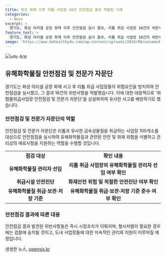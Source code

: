 ```yaml
---
title: 화성 화재 이후 리튬 사업장 16건 안전점검 결과 적발된 사례
categories:
  - News
excerpt: >
  경기도, 화성 아리셀 공장 화재 이후 안전점검 실시 결과, 리튬 취급 사업장 16건의 위반사항 발견. 9건은 검찰 송치 예정. 안산시 B공장은 위험물 보관 공간, 평택시 C공장은 소방시설 미설치 등 위반. 차성수 경기도 기후환경에너지국장은 전문가 참여해 사업장 지원, 안전분야 컨설팅 및 상설 안전점검단 구성 발표. 유사 사고 재발방지를 위해 리튬과 유사 물질 취급 사업장 100개소에 대한 안전점검 실시 예정.
feature_text: >
  경기도, 화성 아리셀 공장 화재 이후 안전점검 실시 결과, 리튬 취급 사업장 16건의 위반사항 발견. 9건은 검찰 송치 예정. 안산시 B공장은 위험물 보관 공간, 평택시 C공장은 소방시설 미설치 등 위반. 차성수 경기도 기후환경에너지국장은 전문가 참여해 사업장 지원, 안전분야 컨설팅 및 상설 안전점검단 구성 발표. 유사 사고 재발방지를 위해 리튬과 유사 물질 취급 사업장 100개소에 대한 안전점검 실시 예정.
image: 'https://www.behealthy4u.com/wp-content/uploads/2024/06/unnamed-file.png'
---
```


<p><img src="https://www.behealthy4u.com/wp-content/uploads/2024/06/unnamed-file.png" alt="info 속보" /></p>

<h2 data-ke-size="size26">유해화학물질 안전점검 및 전문가 자문단</h2>

<p data-ke-size="size16">경기도는 화성 아리셀 공장 화재 사고 후 리튬 취급 사업장들의 위험요인을 방치하여 안전점검을 실시했고, 그 결과 16건의 위반사항을 적발했습니다. 이에 대한 대응책으로 '위험물취급사업장 안전점검 및 전문가 자문단'을 상설화하여 유사한 사고를 예방하기로 했습니다.</p>

<h3>안전점검 및 전문가 자문단의 역할</h3>

<p data-ke-size="size16">안전점검 및 전문가 자문단은 리튬과 유사한 금속성물질을 취급하는 사업장 100개소를 대상으로 안전점검을 실시하여 유해화학물질과 관련된 안전 및 화재 위험을 식별하고 관리상의 애로사항을 지원하는 역할을 수행할 것입니다.</p>

<table>
    <tr>
        <td style="text-align: center; height: 17px;"><b>점검 대상</b></td>
        <td style="text-align: center; height: 17px;"><b>확인 내용</b></td>
    </tr>
    <tr>
        <td style="text-align: center; height: 17px;"><b>유해화학물질 관리자 선임</b></td>
        <td style="text-align: center; height: 17px;"><b>리튬 취급 사업장의 유해화학물질 관리자 선임 여부 확인</b></td>
    </tr>
    <tr>
        <td style="text-align: center; height: 17px;"><b>취급시설 안전진단</b></td>
        <td style="text-align: center; height: 17px;"><b>화재안전 위험 및 적절한 안전진단 여부 확인</b></td>
    </tr>
    <tr>
        <td style="text-align: center; height: 17px;"><b>유해화학물질 취급·보관·저장 기준</b></td>
        <td style="text-align: center; height: 17px;"><b>유해화학물질 취급·보관·저장 기준 준수 여부 확인</b></td>
    </tr>
</table>

<h3>안전점검 결과에 따른 대응</h3>

<p data-ke-size="size16">안전점검 결과 발견된 위반사항들은 즉시 시정조치가 이뤄지며, 형사처벌이 필요한 경우에는 검찰에 송치될 것이고, 도내 사업장들에 대한 지속적인 관리와 지원이 이루어질 예정입니다.</p>
생생한 뉴스, <a href="https://opensis.kr" rel="dofollow">opensis.kr</a>


